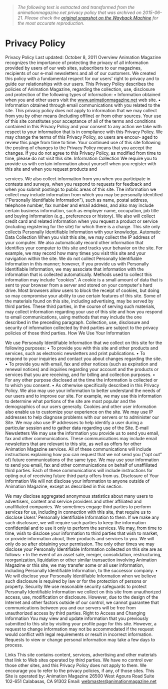 > *The following text is extracted and transformed from the animationmagazine.net privacy policy that was archived on 2015-06-21. Please check the [original snapshot on the Wayback Machine](https://web.archive.org/web/20150621000352id_/http%3A//www.animationmagazine.net/privacy-policy.pdf) for the most accurate reproduction.*

# Privacy Policy

Privacy Policy
Last updated:
October 8, 2011
Overview
Animation Magazine recognizes the importance of protecting the
privacy of all information provided by users of our web sites,
subscribers to our magazines, recipients of our e-mail newsletters and
all of our customers. We created this policy with a fundamental respect
for our users' right to privacy and to guide our relationships with our
users. This Privacy Policy describes the policies of Animation
Magazine, regarding the collection, use, disclosure and protection of
the following types of information:
• Information obtained when you and other users visit the
www.animationmagazine.net web site.
• Information obtained through email communications with you related
to the site.
This privacy policy does not apply to information that we may collect
from you by other means (including offline) or from other sources.
Your use of this site constitutes your acceptance of all of the terms and
conditions contained in this Privacy Policy and your consent to any
action we take with respect to your information that is in compliance
with this Privacy Policy.
We may change the terms of this Privacy Policy, so users are encour-
aged to review this page from time to time. Your continued use
of this site following the posting of changes to the Privacy Policy
means that you accept the changes.
If you do not agree to this Privacy Policy, as modified from time to
time, please do not visit this site.
Information Collection
We require you to provide us with certain information about yourself
when you register with this site and when you request products and


services. We also collect information from you when you participate in
contests and surveys, when you respond to requests for feedback and
when you submit postings to public areas of this site.
The information we collect may include information from which you
may be personally identified ("Personally Identifiable
Information"), such as name, postal address, telephone number, fax
number and email address, and also may include certain business
information, such as employer name, occupation, job title and buying
information (e.g., preferences or history). We also will collect credit
card and related information when you request a product or service
(including registering for the site) for which there is a charge. This site
only collects Personally Identifiable Information with your knowledge.
Automatic Data Collection
When you visit this site, we may collect the IP address of your
computer.
We also automatically record other information that identifies your
computer to this site and tracks your behavior on the site. For
example, we may record how many times you visit this site and your
navigation within the site. We do not collect Personally Identifiable
Information in this manner; however, if you provide us with Personally
Identifiable Information, we may associate that information with the
information that is collected automatically.
Methods used to collect this information may include "cookies”. A
cookie is a small amount of data that is sent to your browser from a
server and stored on your computer's hard drive. Most browsers allow
users to block the receipt of cookies, but doing so may compromise
your ability to use certain features of this site.
Some of the materials found on this site, including advertising, may be
served by third parties. These third parties, in the course of serving
such materials, may collect information regarding your use of this site
and how you respond to email communications, using methods that
may include the one described in the preceding paragraph. Collection,
use, disclosure and security of information collected by third parties
are subject to the privacy policies of those third parties.
How We Use Your Information


We use Personally Identifiable Information that we collect on this site
for the following purposes:
• To provide you with this site and other products and services, such
as electronic newsletters and print publications.
• To respond to your inquiries and contact you about changes
regarding the site.
• To provide you with email, fax and other notices (such as expiration
and renewal notices) and inquiries regarding your account and the
products or services that you are receiving, and for billing and
collection purposes.
• For any other purpose disclosed at the time the information is
collected or to which you consent.
• As otherwise specifically described in this Privacy Policy.
We also may use your information to better understand the needs of
our users and to improve our site. For example, we may use this
information to determine what portions of the site are most popular
and the demographics of our users generally. Cookies and other user
information also enable us to customize your experience on the site.
We may use IP addresses to help diagnose problems with our servers
or to administer our Site. We may also use IP addresses to help
identify a user during a particular session and to gather data regarding
use of the Site.
E-mail Newsletters
We may use the information you provide us to send you email, fax and
other communications. These communications may include email
newsletters that are relevant to this site, as well as offers for other
Animation Magazine services. All of these communications will include
instructions explaining how you can request that we not send you
("opt out" of) future communications of the same type.
We may use your information to send you email, fax and other
communications on behalf of unaffiliated third parties. Each of these
communications will include instructions for opting out of receiving
future third party offers from us.
Disclosure of Your Information
We will not disclose your information to anyone outside of Animation
Magazine, except as described in this section.


We may disclose aggregated anonymous statistics about many users
to advertisers, content and service providers and other affiliated and
unaffiliated companies.
We sometimes engage third parties to perform services for us,
including in connection with this site, that require us to disclose Users'
Personally Identifiable Information to them. If we make any such
disclosure, we will require such parties to keep the information
confidential and to use it only to perform the services.
We may, from time to time, wish to disclose your information to third
parties that wish to market, or provide information about, their
products and services to you. We will only do so after obtaining your
permission. The only other times we may disclose your Personally
Identifiable Information collected on this site are as follows:
• In the event of an asset sale, merger, consolidation, restructuring,
reorganization, liquidation or other similar transaction involving
Animation Magazine or this site, we may transfer some or all user
information, including Personally Identifiable Information, to the
successor company.
• We will disclose your Personally Identifiable Information when we
believe such disclosure is required by law or for the protection of
persons or property.
Security
We use reasonable security safeguards to protect Personally
Identifiable Information we collect on this site from unauthorized
access, use, modification or disclosure. However, due to the design of
the Internet and other factors outside of our control, we cannot
guarantee that communications between you and our servers will be
free from unauthorized access by third parties.
Right to Access and Changing Information
You may view and update information that you previously submitted to
this site by visiting your profile page for this site. However, a request
to change information may not be accommodated if the request would
conflict with legal requirements or result in incorrect information.
Requests to view or change personal information may take a few days
to process.


Links
This site contains content, services, advertising and other materials
that link to Web sites operated by third parties. We have no control
over those other sites, and this Privacy Policy does not apply to them.
We encourage you to refer to the privacy policies, if any, of those
sites.
This Site is operated by:
Animation Magazine
26500 West Agoura Road Suite 102-651
Calabasas, CA 91302
Email: webmaster@animationmagazine.net
